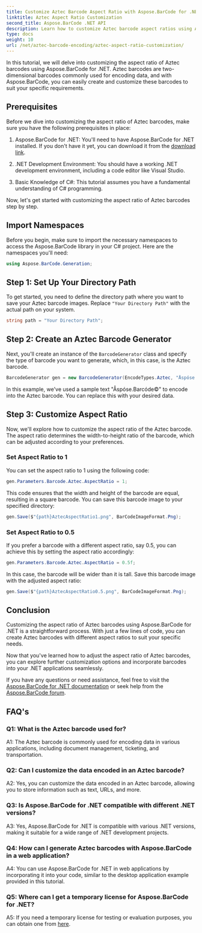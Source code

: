 ```yaml
---
title: Customize Aztec Barcode Aspect Ratio with Aspose.BarCode for .NET
linktitle: Aztec Aspect Ratio Customization
second_title: Aspose.BarCode .NET API
description: Learn how to customize Aztec barcode aspect ratios using Aspose.BarCode for .NET. Create unique, flexible barcodes for your .NET applications.
type: docs
weight: 10
url: /net/aztec-barcode-encoding/aztec-aspect-ratio-customization/
---
```

In this tutorial, we will delve into customizing the aspect ratio of Aztec barcodes using Aspose.BarCode for .NET. Aztec barcodes are two-dimensional barcodes commonly used for encoding data, and with Aspose.BarCode, you can easily create and customize these barcodes to suit your specific requirements.

## Prerequisites

Before we dive into customizing the aspect ratio of Aztec barcodes, make sure you have the following prerequisites in place:

1. Aspose.BarCode for .NET: You'll need to have Aspose.BarCode for .NET installed. If you don't have it yet, you can download it from the [download link](https://releases.aspose.com/barcode/net/).

2. .NET Development Environment: You should have a working .NET development environment, including a code editor like Visual Studio.

3. Basic Knowledge of C#: This tutorial assumes you have a fundamental understanding of C# programming.

Now, let's get started with customizing the aspect ratio of Aztec barcodes step by step.

## Import Namespaces

Before you begin, make sure to import the necessary namespaces to access the Aspose.BarCode library in your C# project. Here are the namespaces you'll need:

```csharp
using Aspose.BarCode.Generation;
```

## Step 1: Set Up Your Directory Path

To get started, you need to define the directory path where you want to save your Aztec barcode images. Replace `"Your Directory Path"` with the actual path on your system.

```csharp
string path = "Your Directory Path";
```

## Step 2: Create an Aztec Barcode Generator

Next, you'll create an instance of the `BarcodeGenerator` class and specify the type of barcode you want to generate, which, in this case, is the Aztec barcode.

```csharp
BarcodeGenerator gen = new BarcodeGenerator(EncodeTypes.Aztec, "Åspóse.Barcóde©");
```

In this example, we've used a sample text "Åspóse.Barcóde©" to encode into the Aztec barcode. You can replace this with your desired data.

## Step 3: Customize Aspect Ratio

Now, we'll explore how to customize the aspect ratio of the Aztec barcode. The aspect ratio determines the width-to-height ratio of the barcode, which can be adjusted according to your preferences.

### Set Aspect Ratio to 1

You can set the aspect ratio to 1 using the following code:

```csharp
gen.Parameters.Barcode.Aztec.AspectRatio = 1;
```

This code ensures that the width and height of the barcode are equal, resulting in a square barcode. You can save this barcode image to your specified directory:

```csharp
gen.Save($"{path}AztecAspectRatio1.png", BarCodeImageFormat.Png);
```

### Set Aspect Ratio to 0.5

If you prefer a barcode with a different aspect ratio, say 0.5, you can achieve this by setting the aspect ratio accordingly:

```csharp
gen.Parameters.Barcode.Aztec.AspectRatio = 0.5f;
```

In this case, the barcode will be wider than it is tall. Save this barcode image with the adjusted aspect ratio:

```csharp
gen.Save($"{path}AztecAspectRatio0.5.png", BarCodeImageFormat.Png);
```

## Conclusion

Customizing the aspect ratio of Aztec barcodes using Aspose.BarCode for .NET is a straightforward process. With just a few lines of code, you can create Aztec barcodes with different aspect ratios to suit your specific needs.

Now that you've learned how to adjust the aspect ratio of Aztec barcodes, you can explore further customization options and incorporate barcodes into your .NET applications seamlessly.

If you have any questions or need assistance, feel free to visit the [Aspose.BarCode for .NET documentation](https://reference.aspose.com/barcode/net/) or seek help from the [Aspose.BarCode forum](https://forum.aspose.com/c/barcode/13).

## FAQ's

### Q1: What is the Aztec barcode used for?

A1: The Aztec barcode is commonly used for encoding data in various applications, including document management, ticketing, and transportation.

### Q2: Can I customize the data encoded in an Aztec barcode?

A2: Yes, you can customize the data encoded in an Aztec barcode, allowing you to store information such as text, URLs, and more.

### Q3: Is Aspose.BarCode for .NET compatible with different .NET versions?

A3: Yes, Aspose.BarCode for .NET is compatible with various .NET versions, making it suitable for a wide range of .NET development projects.

### Q4: How can I generate Aztec barcodes with Aspose.BarCode in a web application?

A4: You can use Aspose.BarCode for .NET in web applications by incorporating it into your code, similar to the desktop application example provided in this tutorial.

### Q5: Where can I get a temporary license for Aspose.BarCode for .NET?

A5: If you need a temporary license for testing or evaluation purposes, you can obtain one from [here](https://purchase.aspose.com/temporary-license/).
